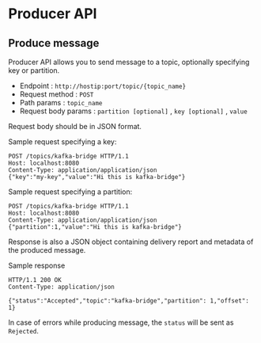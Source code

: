 # Producer API

## Produce message

Producer API allows you to send message to a topic, optionally specifying key or partition.

* Endpoint : `http://hostip:port/topic/{topic_name}`
* Request method : `POST`
* Path params : `topic_name`
* Request body params : `partition [optional]` , `key [optional]` , `value`

Request body should be in JSON format.

Sample request specifying a key:

```
POST /topics/kafka-bridge HTTP/1.1
Host: localhost:8080
Content-Type: application/application/json
{"key":"my-key","value":"Hi this is kafka-bridge"}
```

Sample request specifying a partition:

```
POST /topics/kafka-bridge HTTP/1.1
Host: localhost:8080
Content-Type: application/application/json
{"partition":1,"value":"Hi this is kafka-bridge"}
```

Response is also a JSON object containing delivery report and metadata of the produced message.

Sample response

```
HTTP/1.1 200 OK
Content-Type: application/json

{"status":"Accepted","topic":"kafka-bridge","partition": 1,"offset": 1}
```

In case of errors while producing message, the `status` will be sent as `Rejected`.

